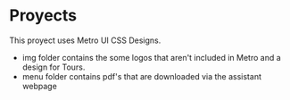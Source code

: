 # Proyects
This proyect uses Metro UI CSS Designs.
* img folder contains the some logos that aren't included in Metro and a design for Tours.
* menu folder contains pdf's that are downloaded via the assistant webpage
